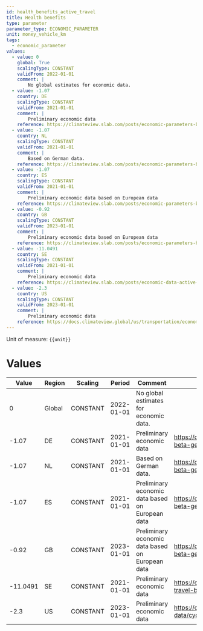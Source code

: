 ```yaml
---
id: health_benefits_active_travel
title: Health benefits
type: parameter
parameter_type: ECONOMIC_PARAMETER
unit: money_vehicle_km
tags:
  - economic_parameter
values:
  - value: 0
    global: True
    scalingType: CONSTANT
    validFrom: 2022-01-01
    comment: |
        No global estimates for economic data.
  - value: -1.07
    country: DE
    scalingType: CONSTANT
    validFrom: 2021-01-01
    comment: |
        Preliminary economic data
    reference: https://climateview.slab.com/posts/economic-parameters-beta-germany-active-travel-kne6xcu5
  - value: -1.07
    country: NL
    scalingType: CONSTANT
    validFrom: 2021-01-01
    comment: |
        Based on German data.
    reference: https://climateview.slab.com/posts/economic-parameters-beta-germany-active-travel-kne6xcu5
  - value: -1.07
    country: ES
    scalingType: CONSTANT
    validFrom: 2021-01-01
    comment: |
        Preliminary economic data based on European data
    reference: https://climateview.slab.com/posts/economic-parameters-beta-germany-active-travel-kne6xcu5
  - value: -0.92
    country: GB
    scalingType: CONSTANT
    validFrom: 2023-01-01
    comment: |
        Preliminary economic data based on European data
    reference: https://climateview.slab.com/posts/economic-parameters-beta-germany-active-travel-kne6xcu5
  - value: -11.0491
    country: SE
    scalingType: CONSTANT
    validFrom: 2021-01-01
    comment: |
        Preliminary economic data
    reference: https://climateview.slab.com/posts/economic-data-active-travel-beta-hroswvhq
  - value: -2.3
    country: US
    scalingType: CONSTANT
    validFrom: 2023-01-01
    comment: |
        Preliminary economic data
    reference: https://docs.climateview.global/us/transportation/economic-data/cycling/
---
```



Unit of measure: `{{unit}}`


# Values


| Value | Region | Scaling | Period | Comment | Reference |
|-------|--------|---------|--------|---------|-----------|
| 0 | Global | CONSTANT | 2022-01-01 | No global estimates for economic data. |  |
| -1.07 | DE | CONSTANT | 2021-01-01 | Preliminary economic data | https://climateview.slab.com/posts/economic-parameters-beta-germany-active-travel-kne6xcu5 |
| -1.07 | NL | CONSTANT | 2021-01-01 | Based on German data. | https://climateview.slab.com/posts/economic-parameters-beta-germany-active-travel-kne6xcu5 |
| -1.07 | ES | CONSTANT | 2021-01-01 | Preliminary economic data based on European data | https://climateview.slab.com/posts/economic-parameters-beta-germany-active-travel-kne6xcu5 |
| -0.92 | GB | CONSTANT | 2023-01-01 | Preliminary economic data based on European data | https://climateview.slab.com/posts/economic-parameters-beta-germany-active-travel-kne6xcu5 |
| -11.0491 | SE | CONSTANT | 2021-01-01 | Preliminary economic data | https://climateview.slab.com/posts/economic-data-active-travel-beta-hroswvhq |
| -2.3 | US | CONSTANT | 2023-01-01 | Preliminary economic data | https://docs.climateview.global/us/transportation/economic-data/cycling/ |



